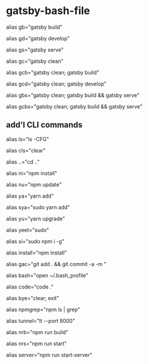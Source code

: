 # gatsby-bash-file
alias gb="gatsby build"

alias gd="gatsby develop"

alias gs="gatsby serve"

alias gc="gatsby clean"

alias gcb="gatsby clean; gatsby build" 

alias gcd="gatsby clean; gatsby develop" 

alias gbs="gatsby clean; gatsby build && gatsby serve"

alias gcbs="gatsby clean; gatsby build && gatsby serve"

## add'l CLI commands

alias ls="ls -CFG"

alias cls="clear" 

alias ..="cd .."

alias ni="npm install"

alias nu="npm update"

alias ya="yarn add"

alias sya="sudo yarn add"

alias yu="yarn upgrade"

alias yeet="sudo"

alias si="sudo npm i -g" 

alias install="npm install" 

alias gac="git add . && git commit -a -m "

alias bash="open ~/.bash_profile"

alias code="code ."

alias bye="clear; exit"

alias npmgrep="npm ls | grep"

alias tunnel="lt --port 8000"

alias nrb="npm run build"

alias nrs="npm run start"

alias server="npm run start-server" 

